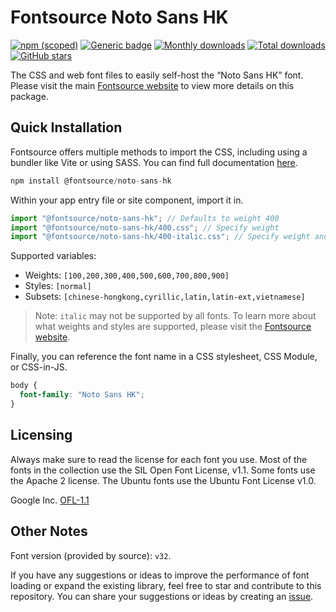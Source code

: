 # Fontsource Noto Sans HK

[![npm (scoped)](https://img.shields.io/npm/v/@fontsource/noto-sans-hk?color=brightgreen)](https://www.npmjs.com/package/@fontsource/noto-sans-hk) [![Generic badge](https://img.shields.io/badge/fontsource-passing-brightgreen)](https://github.com/fontsource/fontsource) [![Monthly downloads](https://badgen.net/npm/dm/@fontsource/noto-sans-hk)](https://github.com/fontsource/fontsource) [![Total downloads](https://badgen.net/npm/dt/@fontsource/noto-sans-hk)](https://github.com/fontsource/fontsource) [![GitHub stars](https://img.shields.io/github/stars/fontsource/fontsource.svg?style=social&label=Star)](https://github.com/fontsource/fontsource/stargazers)

The CSS and web font files to easily self-host the “Noto Sans HK” font. Please visit the main [Fontsource website](https://fontsource.org/fonts/noto-sans-hk) to view more details on this package.

## Quick Installation

Fontsource offers multiple methods to import the CSS, including using a bundler like Vite or using SASS. You can find full documentation [here](https://fontsource.org/docs/getting-started/introduction).

```javascript
npm install @fontsource/noto-sans-hk
```

Within your app entry file or site component, import it in.

```javascript
import "@fontsource/noto-sans-hk"; // Defaults to weight 400
import "@fontsource/noto-sans-hk/400.css"; // Specify weight
import "@fontsource/noto-sans-hk/400-italic.css"; // Specify weight and style
```

Supported variables:
- Weights: `[100,200,300,400,500,600,700,800,900]`
- Styles: `[normal]`
- Subsets: `[chinese-hongkong,cyrillic,latin,latin-ext,vietnamese]`

> Note: `italic` may not be supported by all fonts. To learn more about what weights and styles are supported, please visit the [Fontsource website](https://fontsource.org/fonts/noto-sans-hk).

Finally, you can reference the font name in a CSS stylesheet, CSS Module, or CSS-in-JS.

```css
body {
  font-family: "Noto Sans HK";
}
```

## Licensing
Always make sure to read the license for each font you use. Most of the fonts in the collection use the SIL Open Font License, v1.1. Some fonts use the Apache 2 license. The Ubuntu fonts use the Ubuntu Font License v1.0.

Google Inc.
[OFL-1.1](http://scripts.sil.org/OFL)

## Other Notes
Font version (provided by source): `v32`.

If you have any suggestions or ideas to improve the performance of font loading or expand the existing library, feel free to star and contribute to this repository. You can share your suggestions or ideas by creating an [issue](https://github.com/fontsource/fontsource/issues).